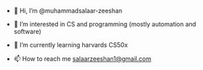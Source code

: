 - 👋 Hi, I’m @muhammadsalaar-zeeshan
- 👀 I’m interested in CS and programming (mostly automation and software)
- 🌱 I’m currently learning harvards CS50x

- 📫 How to reach me salaarzeeshan1@gmail.com
